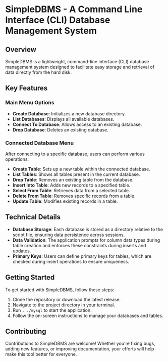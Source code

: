 # SimpleDBMS - A Command Line Interface (CLI) Database Management System

## Overview

SimpleDBMS is a lightweight, command-line interface (CLI) database management system designed to facilitate easy storage and retrieval of data directly from the hard disk.

## Key Features

### Main Menu Options

- **Create Database**: Initializes a new database directory.
- **List Databases**: Displays all available databases.
- **Connect To Database**: Allows access to an existing database.
- **Drop Database**: Deletes an existing database.

### Connected Database Menu

After connecting to a specific database, users can perform various operations:

- **Create Table**: Sets up a new table within the connected database.
- **List Tables**: Shows all tables present in the current database.
- **Drop Table**: Removes an existing table from the database.
- **Insert Into Table**: Adds new records to a specified table.
- **Select From Table**: Retrieves data from a selected table.
- **Delete From Table**: Removes specific records from a table.
- **Update Table**: Modifies existing records in a table.

## Technical Details

- **Database Storage**: Each database is stored as a directory relative to the script file, ensuring data persistence across sessions.
- **Data Validation**: The application prompts for column data types during table creation and enforces these constraints during inserts and updates.
- **Primary Keys**: Users can define primary keys for tables, which are checked during insert operations to ensure uniqueness.

## Getting Started

To get started with SimpleDBMS, follow these steps:

1. Clone the repository or download the latest release.
2. Navigate to the project directory in your terminal.
3. Run `. ./mysql` to start the application.
4. Follow the on-screen instructions to manage your databases and tables.

## Contributing

Contributions to SimpleDBMS are welcome! Whether you're fixing bugs, adding new features, or improving documentation, your efforts will help make this tool better for everyone.
